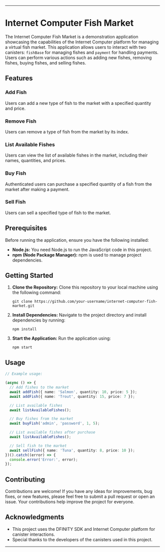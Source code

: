 
---

# Internet Computer Fish Market

The Internet Computer Fish Market is a demonstration application showcasing the capabilities of the Internet Computer platform for managing a virtual fish market. This application allows users to interact with two canisters: `fishBase` for managing fishes and `payment` for handling payments. Users can perform various actions such as adding new fishes, removing fishes, buying fishes, and selling fishes.

## Features

### Add Fish

Users can add a new type of fish to the market with a specified quantity and price.

### Remove Fish

Users can remove a type of fish from the market by its index.

### List Available Fishes

Users can view the list of available fishes in the market, including their names, quantities, and prices.

### Buy Fish

Authenticated users can purchase a specified quantity of a fish from the market after making a payment.

### Sell Fish

Users can sell a specified type of fish to the market.

## Prerequisites

Before running the application, ensure you have the following installed:

- **Node.js:** You need Node.js to run the JavaScript code in this project.
- **npm (Node Package Manager):** npm is used to manage project dependencies.

## Getting Started

1. **Clone the Repository:** Clone this repository to your local machine using the following command:
   ```
   git clone https://github.com/your-username/internet-computer-fish-market.git
   ```

2. **Install Dependencies:** Navigate to the project directory and install dependencies by running:
   ```
   npm install
   ```

3. **Start the Application:** Run the application using:
   ```
   npm start
   ```

## Usage

```typescript
// Example usage:

(async () => {
  // Add fishes to the market
  await addFish({ name: 'Salmon', quantity: 10, price: 5 });
  await addFish({ name: 'Trout', quantity: 15, price: 7 });

  // List available fishes
  await listAvailableFishes();

  // Buy fishes from the market
  await buyFish('admin', 'password', 1, 5);

  // List available fishes after purchase
  await listAvailableFishes();

  // Sell fish to the market
  await sellFish({ name: 'Tuna', quantity: 8, price: 10 });
})().catch((error) => {
  console.error('Error:', error);
});
```

## Contributing

Contributions are welcome! If you have any ideas for improvements, bug fixes, or new features, please feel free to submit a pull request or open an issue. Your contributions help improve the project for everyone.


## Acknowledgments

- This project uses the DFINITY SDK and Internet Computer platform for canister interactions.
- Special thanks to the developers of the canisters used in this project.

---
